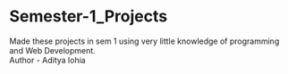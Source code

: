 # Semester-1_Projects
 Made these projects in sem 1 using very little knowledge of programming and Web Development.
<br>
Author - Aditya lohia
